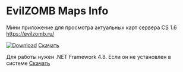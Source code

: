 # EvilZOMB Maps Info

Мини приложение для просмотра актуальных карт сервера CS 1.6 https://evilzomb.ru/

[![Download](https://github.com/CauMoH/EvilZombMapsLoader/blob/main/EvilZombMapsLoader/icon.ico)](https://github.com/CauMoH/EvilZombMapsLoader/raw/refs/heads/main/EvilZombMapsLoader/Setup/EvilZOMB%20Maps%20Info%20%D0%B2%D0%B5%D1%80.%201.0.2.exe)  [Скачать](https://github.com/CauMoH/EvilZombMapsLoader/raw/refs/heads/main/EvilZombMapsLoader/Setup/EvilZOMB%20Maps%20Info%20%D0%B2%D0%B5%D1%80.%201.0.2.exe)

Для работы нужен .NET Framework 4.8. Если он не установлен в системе [Скачать](https://disk.yandex.ru/d/dVzz_zBJyk7XjA)
